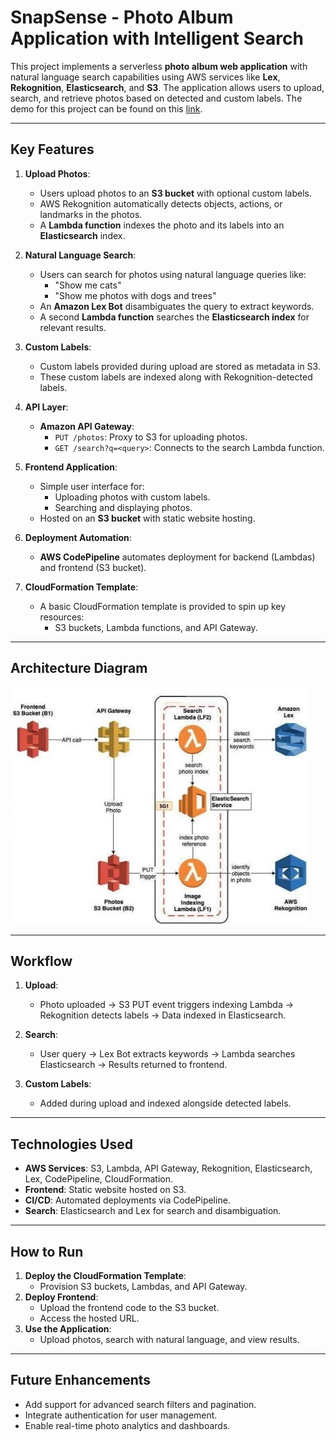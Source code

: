 # SnapSense - Photo Album Application with Intelligent Search

This project implements a serverless **photo album web application** with natural language search capabilities using AWS services like **Lex**, **Rekognition**, **Elasticsearch**, and **S3**. The application allows users to upload, search, and retrieve photos based on detected and custom labels. The demo for this project can be found on this [link](https://www.youtube.com/watch?v=N6xg2Pzn0wI).

---

## Key Features

1. **Upload Photos**:
   - Users upload photos to an **S3 bucket** with optional custom labels.
   - AWS Rekognition automatically detects objects, actions, or landmarks in the photos.
   - A **Lambda function** indexes the photo and its labels into an **Elasticsearch** index.

2. **Natural Language Search**:
   - Users can search for photos using natural language queries like:
     - "Show me cats"
     - "Show me photos with dogs and trees"
   - An **Amazon Lex Bot** disambiguates the query to extract keywords.
   - A second **Lambda function** searches the **Elasticsearch index** for relevant results.

3. **Custom Labels**:
   - Custom labels provided during upload are stored as metadata in S3.
   - These custom labels are indexed along with Rekognition-detected labels.

4. **API Layer**:
   - **Amazon API Gateway**:
     - `PUT /photos`: Proxy to S3 for uploading photos.
     - `GET /search?q=<query>`: Connects to the search Lambda function.

5. **Frontend Application**:
   - Simple user interface for:
     - Uploading photos with custom labels.
     - Searching and displaying photos.
   - Hosted on an **S3 bucket** with static website hosting.

6. **Deployment Automation**:
   - **AWS CodePipeline** automates deployment for backend (Lambdas) and frontend (S3 bucket).

7. **CloudFormation Template**:
   - A basic CloudFormation template is provided to spin up key resources:
     - S3 buckets, Lambda functions, and API Gateway.

---

## Architecture Diagram

![Architecture Diagram](Diagram.jpg)

---

## Workflow

1. **Upload**:
   - Photo uploaded → S3 PUT event triggers indexing Lambda → Rekognition detects labels → Data indexed in Elasticsearch.

2. **Search**:
   - User query → Lex Bot extracts keywords → Lambda searches Elasticsearch → Results returned to frontend.

3. **Custom Labels**:
   - Added during upload and indexed alongside detected labels.

---

## Technologies Used

- **AWS Services**: S3, Lambda, API Gateway, Rekognition, Elasticsearch, Lex, CodePipeline, CloudFormation.
- **Frontend**: Static website hosted on S3.
- **CI/CD**: Automated deployments via CodePipeline.
- **Search**: Elasticsearch and Lex for search and disambiguation.

---

## How to Run

1. **Deploy the CloudFormation Template**:
   - Provision S3 buckets, Lambdas, and API Gateway.
2. **Deploy Frontend**:
   - Upload the frontend code to the S3 bucket.
   - Access the hosted URL.
3. **Use the Application**:
   - Upload photos, search with natural language, and view results.

---

## Future Enhancements

- Add support for advanced search filters and pagination.
- Integrate authentication for user management.
- Enable real-time photo analytics and dashboards. 
